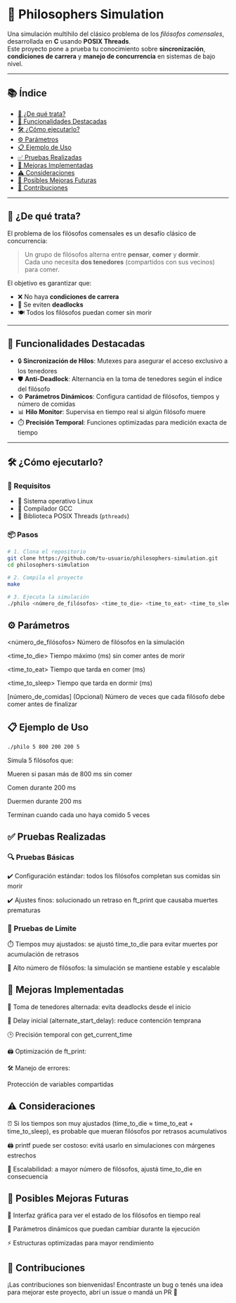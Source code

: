 # 🥢 Philosophers Simulation

Una simulación multihilo del clásico problema de los *filósofos comensales*, desarrollada en **C** usando **POSIX Threads**.  
Este proyecto pone a prueba tu conocimiento sobre **sincronización**, **condiciones de carrera** y **manejo de concurrencia** en sistemas de bajo nivel.

---

## 📚 Índice

- [📖 ¿De qué trata?](#-de-qu%C3%A9-trata)
- [🚀 Funcionalidades Destacadas](#-funcionalidades-destacadas)
- [🛠️ ¿Cómo ejecutarlo?](#%EF%B8%8F-c%C3%B3mo-ejecutarlo)
- [⚙️ Parámetros](#%EF%B8%8F-par%C3%A1metros)
- [📋 Ejemplo de Uso](#-ejemplo-de-uso)
- [✅ Pruebas Realizadas](#-pruebas-realizadas)
- [🔧 Mejoras Implementadas](#-mejoras-implementadas)
- [⚠️ Consideraciones](#%EF%B8%8F-consideraciones)
- [🌟 Posibles Mejoras Futuras](#-posibles-mejoras-futuras)
- [🤝 Contribuciones](#-contribuciones)

---

## 📖 ¿De qué trata?

El problema de los filósofos comensales es un desafío clásico de concurrencia:

> Un grupo de filósofos alterna entre **pensar**, **comer** y **dormir**.  
> Cada uno necesita **dos tenedores** (compartidos con sus vecinos) para comer.  

El objetivo es garantizar que:

- ❌ No haya **condiciones de carrera**
- 🛑 Se eviten **deadlocks**
- 🍽️ Todos los filósofos puedan comer sin morir

---

## 🚀 Funcionalidades Destacadas

- 🔒 **Sincronización de Hilos**: Mutexes para asegurar el acceso exclusivo a los tenedores  
- 🛡️ **Anti-Deadlock**: Alternancia en la toma de tenedores según el índice del filósofo  
- ⚙️ **Parámetros Dinámicos**: Configura cantidad de filósofos, tiempos y número de comidas  
- 📊 **Hilo Monitor**: Supervisa en tiempo real si algún filósofo muere  
- ⏱️ **Precisión Temporal**: Funciones optimizadas para medición exacta de tiempo

---

## 🛠️ ¿Cómo ejecutarlo?

### 🔧 Requisitos

- 🐧 Sistema operativo Linux  
- 🧰 Compilador GCC  
- 🧵 Biblioteca POSIX Threads (`pthreads`)

### 📦 Pasos

```bash
# 1. Clona el repositorio
git clone https://github.com/tu-usuario/philosophers-simulation.git
cd philosophers-simulation

# 2. Compila el proyecto
make

# 3. Ejecuta la simulación
./philo <número_de_filósofos> <time_to_die> <time_to_eat> <time_to_sleep> [número_de_comidas]
```
## ⚙️ Parámetros
<número_de_filósofos>	Número de filósofos en la simulación

<time_to_die>	Tiempo máximo (ms) sin comer antes de morir

<time_to_eat>	Tiempo que tarda en comer (ms)

<time_to_sleep>	Tiempo que tarda en dormir (ms)

[número_de_comidas]	(Opcional) Número de veces que cada filósofo debe comer antes de finalizar

## 📋 Ejemplo de Uso
```bash
./philo 5 800 200 200 5
```
Simula 5 filósofos que:

Mueren si pasan más de 800 ms sin comer

Comen durante 200 ms

Duermen durante 200 ms

Terminan cuando cada uno haya comido 5 veces

## ✅ Pruebas Realizadas
### 🔍 Pruebas Básicas
✔️ Configuración estándar: todos los filósofos completan sus comidas sin morir

✔️ Ajustes finos: solucionado un retraso en ft_print que causaba muertes prematuras

### 🧪 Pruebas de Límite
⏱️ Tiempos muy ajustados: se ajustó time_to_die para evitar muertes por acumulación de retrasos

👥 Alto número de filósofos: la simulación se mantiene estable y escalable

## 🔧 Mejoras Implementadas
🔁 Toma de tenedores alternada: evita deadlocks desde el inicio

🧠 Delay inicial (alternate_start_delay): reduce contención temprana

🕒 Precisión temporal con get_current_time

🖨️ Optimización de ft_print:

🛠️ Manejo de errores:

Protección de variables compartidas

## ⚠️ Consideraciones
⏰ Si los tiempos son muy ajustados (time_to_die ≈ time_to_eat + time_to_sleep), es probable que mueran filósofos por retrasos acumulativos

🖨️ printf puede ser costoso: evitá usarlo en simulaciones con márgenes estrechos

🔁 Escalabilidad: a mayor número de filósofos, ajustá time_to_die en consecuencia

## 🌟 Posibles Mejoras Futuras
🎨 Interfaz gráfica para ver el estado de los filósofos en tiempo real

🔄 Parámetros dinámicos que puedan cambiar durante la ejecución

⚡ Estructuras optimizadas para mayor rendimiento

## 🤝 Contribuciones
¡Las contribuciones son bienvenidas!
Encontraste un bug o tenés una idea para mejorar este proyecto, abrí un issue o mandá un PR 🙌
